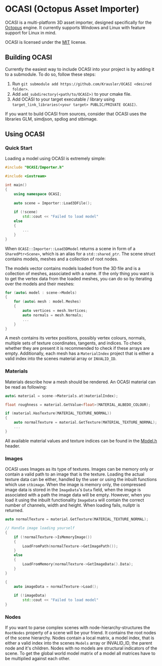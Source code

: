 OCASI (Octopus Asset Importer)
================================

OCASI is a multi-platform 3D asset importer, designed specifically for the [Octopus]('https://github.com/Krausler/Octopus' "Octopus engine link") engine.
It currently supports Windows and Linux with feature support for Linux in mind.

OCASI is licensed under the [MIT](LICENSE) license.

## Building OCASI

Currently the easiest way to include OCASI into your project is by adding it to a submodule. To do so, follow these steps:
1. Run `git submodule add https://github.com/Krausler/OCASI <desired folder>`.
2. Add `add_subdirectory(<path/to/OCASI>)` to your cmake file.
3. Add OCASI to your target executable / library using `target_link_libraries(<your target> PUBLIC/PRIVATE OCASI)`.

If you want to build OCASI from sources, consider that OCASI uses the libraries GLM, simdjson, spdlog and stbimage.

## Using OCASI

### Quick Start

Loading a model using OCASI is extremely simple:
```c++
#include "OCASI/Importer.h"

#include <iostream>

int main()
{
    using namespace OCASI;
    
    auto scene = Importer::Load3DFile();
    
    if (!scene)
        std::cout << "Failed to load model"
    else
    {
        ...
    }
}
```

When `OCASI::Importer::Load3DModel` returns a scene in form of a `SharedPtr<Scene>`, 
which is an alias for a `std::shared_ptr`. The scene struct contains models, meshes and a collection of root nodes.

The models vector contains models loaded from the 3D file and is a collection of meshes, associated with a name. 
If the only thing you want is to get the vertex data from the loaded meshes, you can do so by iterating over the models and their meshes:

```c++
for (auto& model : scene->Models)
{
    for (auto& mesh : model.Meshes)
    {
        auto vertices = mesh.Vertices;
        auto normals = mesh.Normals;
        ...
    }
}
```

A mesh contains its vertex positions, possibly vertex colours, normals, multiple sets of texture coordinates, tangents,
and indices. To check whether they are present it is recommended to check if these arrays are empty. 
Additionally, each mesh has a `MaterialIndex` project that is either a valid index into the scenes material array or `INVALID_ID`.

### Materials

Materials describe how a mesh should be rendered. An OCASI material can be read as following:

```c++
auto& material = scene->Materials.at(materialIndex); 

float roughness = material.GetValue<float>(MATERIAL_ALBEDO_COLOUR);

if (material.HasTexture(MATERIAL_TEXTURE_NORMAL))
{
    auto normalTexture = material.GetTexture(MATERIAL_TEXTURE_NORMAL);
    ...
}
```

All available material values and texture indices can be found in the [Model.h](OCASI/src/OCASI/Core/Model.h) header.

### Images

OCASI uses Images as its type of textures. Images can be memory only or contain a valid path to an image that is the texture. 
Loading the actual texture data can be either, handled by the user or using the inbuilt functions which use `stbimage`.
When the image is memory only, the compressed image data is stored in the `ImageData`'s `Data` field, when the image
is associated with a path the image data will be empty. However, when you load it using the inbuilt functionality `ImageData`
will contain the correct number of channels, width and height. When loading fails, nullptr is returned.

```c++
auto normalTexture = material.GetTexture(MATERIAL_TEXTURE_NORMAL);

// Handle image loading yourself
{
    if (!normalTexture->IsMemoryImage())
    {
        LoadFromPath(normalTexture->GetImagePath());
    }
    else
    {
        LoadFromMemory(normalTexture->GetImageData().Data);
    }
}

{
    auto imageData = normalTexture->Load();
    
    if (!imageData)
        std::cout << "Failed to load model"
}
```

### Nodes

If you want to parse complex scenes with node-hierarchy-structures the `RootNodes` property of a scene will be your friend.
It contains the root nodes of the scene hierarchy. Nodes contain a local matrix, a model index, 
that is either a valid index into the scenes `Models` array or INVALID_ID, the parent node and it's children. Nodes with no models
are structural indicators of the scene. To get the global world model matrix of a model all matrices have to be multiplied against each other. 